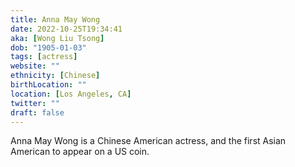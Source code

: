 ```yaml
---
title: Anna May Wong
date: 2022-10-25T19:34:41
aka: [Wong Liu Tsong]
dob: "1905-01-03"
tags: [actress]
website: ""
ethnicity: [Chinese]
birthLocation: ""
location: [Los Angeles, CA]
twitter: ""
draft: false
---
```


Anna May Wong is a Chinese American actress, and the first Asian American to
appear on a US coin.
